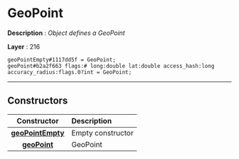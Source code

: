 # GeoPoint

**Description** : *Object defines a GeoPoint*

**Layer** : 216

```tl
geoPointEmpty#1117dd5f = GeoPoint;
geoPoint#b2a2f663 flags:# long:double lat:double access_hash:long accuracy_radius:flags.0?int = GeoPoint;
```

---

## Constructors

| Constructor | Description |
| :---: | :--- |
| [**geoPointEmpty**](constructor/geoPointEmpty) | Empty constructor |
| [**geoPoint**](constructor/geoPoint) | GeoPoint |